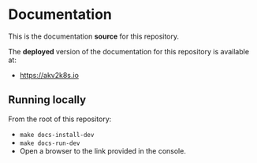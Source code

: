 # Documentation

This is the documentation **source** for this repository.

The **deployed** version of the documentation for this repository is available at:

* https://akv2k8s.io

## Running locally

From the root of this repository:

* `make docs-install-dev`
* `make docs-run-dev`
* Open a browser to the link provided in the console.
